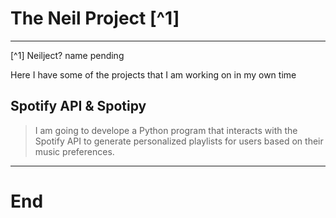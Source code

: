 # The Neil Project [^1]

***

[^1] Neilject? name pending

Here I have some of the projects that I am working on in my own time

## Spotify API & Spotipy
> I am going to develope a Python program that interacts with the Spotify API to generate personalized playlists for users based on their music preferences.




***
# End